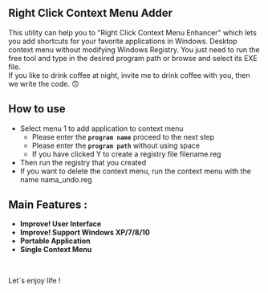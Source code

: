 ## Right Click Context Menu Adder

This utility can help you to "Right Click Context Menu Enhancer" which lets you add shortcuts for your favorite applications in Windows.
Desktop context menu without modifying Windows Registry.
You just need to run the free tool and type in the desired program path or browse and select its EXE file.
<br>
If you like to drink coffee at night, invite me to drink coffee with you, then we write the code. 🙃

## How to use
- Select menu 1 to add application to context menu
    - Please enter the **`program name`** proceed to the next step
    - Please enter the **`program path`** without using space
   - If you have clicked Y to create a registry file filename.reg
- Then run the registry that you created
- If you want to delete the context menu, run the context menu with the name nama_undo.reg

## Main Features :
- **Improve! User Interface**
- **Improve! Support Windows XP/7/8/10**
- **Portable Application**
- **Single Context Menu**
<br>

Let`s enjoy life !